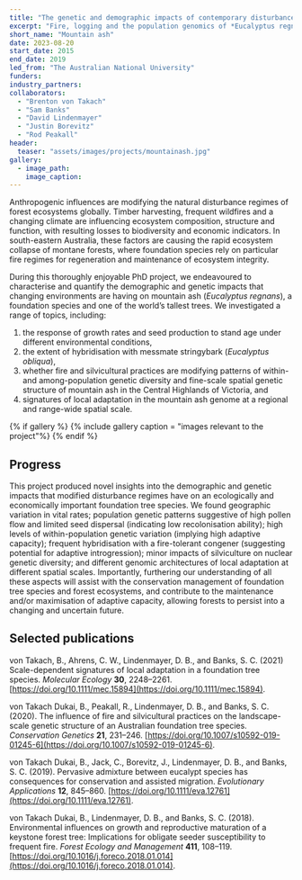 ```yaml
---
title: "The genetic and demographic impacts of contemporary disturbance regimes in mountain ash forests"
excerpt: "Fire, logging and the population genomics of *Eucalyptus regnans* forests."
short_name: "Mountain ash"
date: 2023-08-20
start_date: 2015
end_date: 2019
led_from: "The Australian National University"
funders:
industry_partners:
collaborators:
  - "Brenton von Takach"
  - "Sam Banks"
  - "David Lindenmayer"
  - "Justin Borevitz"
  - "Rod Peakall"
header:
  teaser: "assets/images/projects/mountainash.jpg"
gallery:
  - image_path: 
    image_caption: 
---
```



Anthropogenic influences are modifying the natural disturbance regimes of forest ecosystems globally. Timber harvesting, frequent wildfires and a changing climate are influencing ecosystem composition, structure and function, with resulting losses to biodiversity and economic indicators. In south-eastern Australia, these factors are causing the rapid ecosystem collapse of montane forests, where foundation species rely on particular fire regimes for regeneration and maintenance of ecosystem integrity.

During this thoroughly enjoyable PhD project, we endeavoured to characterise and quantify the demographic and genetic impacts that changing environments are having on mountain ash (*Eucalyptus regnans*), a foundation species and one of the world’s tallest trees. We investigated a range of topics, including:
1. the response of growth rates and seed production to stand age under different environmental conditions, 
2. the extent of hybridisation with messmate stringybark (*Eucalyptus obliqua*),
3. whether fire and silvicultural practices are modifying patterns of within- and among-population genetic diversity and fine-scale spatial genetic structure of mountain ash in the Central Highlands of Victoria, and
4. signatures of local adaptation in the mountain ash genome at a regional and range-wide spatial scale.

{% if gallery %}
{% include gallery caption = "images relevant to the project"%}
{% endif %}


## Progress

This project produced novel insights into the demographic and genetic impacts that modified disturbance regimes have on an ecologically and economically important foundation tree species. We found geographic variation in vital rates; population genetic patterns suggestive of high pollen flow and limited seed dispersal (indicating low recolonisation ability); high levels of within-population genetic variation (implying high adaptive capacity); frequent hybridisation with a fire-tolerant congener (suggesting potential for adaptive introgression); minor impacts of silviculture on nuclear genetic diversity; and different genomic architectures of local adaptation at different spatial scales. Importantly, furthering our understanding of all these aspects will assist with the conservation management of foundation tree species and forest ecosystems, and contribute to the maintenance and/or maximisation of adaptive capacity, allowing forests to persist into a changing and uncertain future.


## Selected publications

von Takach, B., Ahrens, C. W., Lindenmayer, D. B., and Banks, S. C. (2021) Scale-dependent signatures of local adaptation in a foundation tree species. *Molecular Ecology* **30**, 2248–2261. [https://doi.org/10.1111/mec.15894](https://doi.org/10.1111/mec.15894).

von Takach Dukai, B., Peakall, R., Lindenmayer, D. B., and Banks, S. C. (2020). The influence of fire and silvicultural practices on the landscape-scale genetic structure of an Australian foundation tree species. *Conservation Genetics* **21**, 231–246.  [https://doi.org/10.1007/s10592-019-01245-6](https://doi.org/10.1007/s10592-019-01245-6).

von Takach Dukai, B., Jack, C., Borevitz, J., Lindenmayer, D. B., and Banks, S. C. (2019). Pervasive admixture between eucalypt species has consequences for conservation and assisted migration. *Evolutionary Applications* **12**, 845–860. [https://doi.org/10.1111/eva.12761](https://doi.org/10.1111/eva.12761).

von Takach Dukai, B., Lindenmayer, D. B., and Banks, S. C. (2018). Environmental influences on growth and reproductive maturation of a keystone forest tree: Implications for obligate seeder susceptibility to frequent fire. *Forest Ecology and Management* **411**, 108–119. [https://doi.org/10.1016/j.foreco.2018.01.014](https://doi.org/10.1016/j.foreco.2018.01.014).
